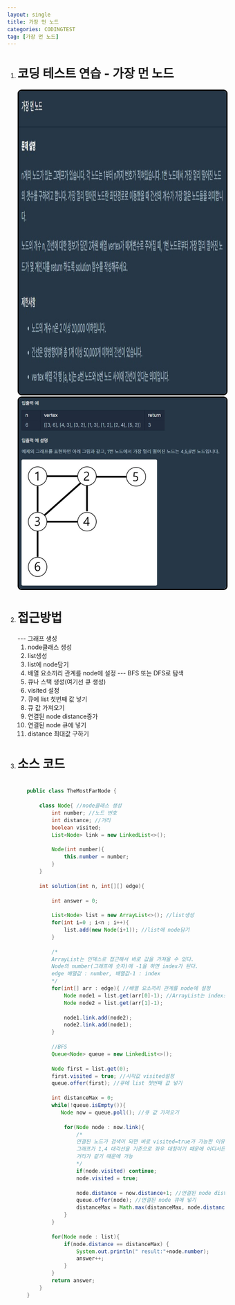 ```yaml
---
layout: single
title: 가장 먼 노드
categories: CODINGTEST
tag: [가장 먼 노드]
---
```


1. # 코딩 테스트 연습 - 가장 먼 노드
   <img style="border: 3px solid black;border-radius:9px;width:100%;height:700px" src="../../imgs/cote/themostfarnode(1).jpg">   
   <br>
   <img style="border: 3px solid black;border-radius:9px;width:600px;" src="../../imgs/cote/themostfarnode(2).jpg">   
   <br>
1. # 접근방법
   --- 그래프 생성
   1) node클래스 생성
   2) list생성
   3) list에 node담기
   4) 배열 요소끼리 관계를 node에 설정
   --- BFS 또는 DFS로 탐색
   5) 큐나 스택 생성(여기선 큐 생성)
   6) visited 설정
   7) 큐에 list 첫번째 값 넣기
   8) 큐 값 가져오기
   9) 연결된 node distance증가
   10) 연결된 node 큐에 넣기
   11) distance 최대값 구하기
1. # 소스 코드
   ```java
      
      public class TheMostFarNode {

          class Node{ //node클래스 생성
              int number; //노드 번호
              int distance; //거리
              boolean visited;
              List<Node> link = new LinkedList<>();

              Node(int number){
                  this.number = number;
              }
          }

          int solution(int n, int[][] edge){

              int answer = 0;

              List<Node> list = new ArrayList<>(); //list생성
              for(int i=0 ; i<n ; i++){
                  list.add(new Node(i+1)); //list에 node담기
              }

              /*
              ArrayList는 인덱스로 접근해서 바로 값을 가져올 수 있다.
              Node의 number(그래프에 숫자)에 -1을 하면 index가 된다.
              edge 배열값 : number, 배열값-1 : index
              */
              for(int[] arr : edge){ //배열 요소끼리 관계를 node에 설정
                  Node node1 = list.get(arr[0]-1); //ArrayList는 index로 접근해서 값을 가져온다.
                  Node node2 = list.get(arr[1]-1);

                  node1.link.add(node2);
                  node2.link.add(node1);
              }

              //BFS
              Queue<Node> queue = new LinkedList<>();

              Node first = list.get(0);
              first.visited = true; //시작값 visited설정
              queue.offer(first); //큐에 list 첫번째 값 넣기

              int distanceMax = 0;
              while(!queue.isEmpty()){
                 Node now = queue.poll(); //큐 값 가져오기

                  for(Node node : now.link){
                      /*
                      연결된 노드가 검색이 되면 바로 visited=true가 가능한 이유는
                      그래프가 1,4 대각선을 기준으로 좌우 대칭이기 때문에 어디서든
                      거리가 같기 때문에 가능
                      */
                      if(node.visited) continue;
                      node.visited = true;

                      node.distance = now.distance+1; //연결된 node distance증가
                      queue.offer(node); //연결된 node 큐에 넣기
                      distanceMax = Math.max(distanceMax, node.distance); //distance 최대값 구하기
                  }
              }

              for(Node node : list){
                  if(node.distance == distanceMax) {
                      System.out.println(" result:"+node.number);
                      answer++;
                  }
              }
              return answer;
          }
      }
   ```